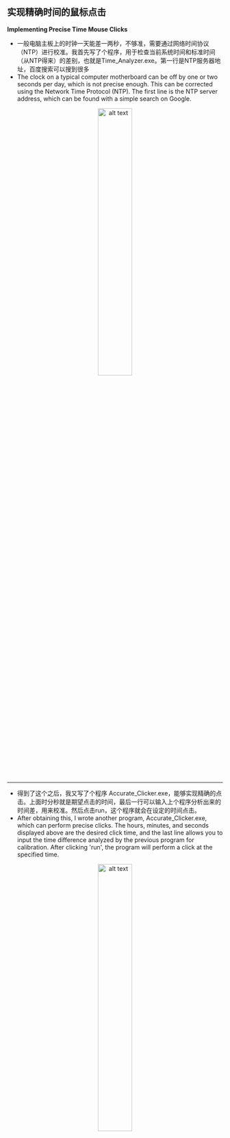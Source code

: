## 实现精确时间的鼠标点击  
**Implementing Precise Time Mouse Clicks**

- 一般电脑主板上的时钟一天能差一两秒，不够准，需要通过网络时间协议（NTP）进行校准。我首先写了个程序，用于检查当前系统时间和标准时间（从NTP得来）的差别，也就是Time_Analyzer.exe。第一行是NTP服务器地址，百度搜索可以搜到很多  
- The clock on a typical computer motherboard can be off by one or two seconds per day, which is not precise enough. This can be corrected using the Network Time Protocol (NTP). The first line is the NTP server address, which can be found with a simple search on Google.

<p align="center">
<img src="https://github.com/lixc21/Accurate-Clicker/assets/95122124/418aa8a2-5ec2-489f-ac97-e805ceaae251" alt="alt text" width="40%" />
</p>

---
- 得到了这个之后，我又写了个程序 Accurate_Clicker.exe，能够实现精确的点击。上面时分秒就是期望点击的时间，最后一行可以输入上个程序分析出来的时间差，用来校准。然后点击run，这个程序就会在设定的时间点击。  
- After obtaining this, I wrote another program, Accurate_Clicker.exe, which can perform precise clicks. The hours, minutes, and seconds displayed above are the desired click time, and the last line allows you to input the time difference analyzed by the previous program for calibration. After clicking 'run', the program will perform a click at the specified time.

<p align="center">
<img src="https://github.com/lixc21/Accurate-Clicker/assets/95122124/4369b305-0800-4f3e-a13e-9f64aaecf45b" alt="alt text" width="40%" />
</p>


